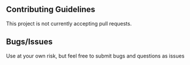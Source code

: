 Contributing Guidelines
------------------------
This project is not currently accepting pull requests. 

Bugs/Issues
------------
Use at your own risk, but feel free to submit bugs and questions as issues
